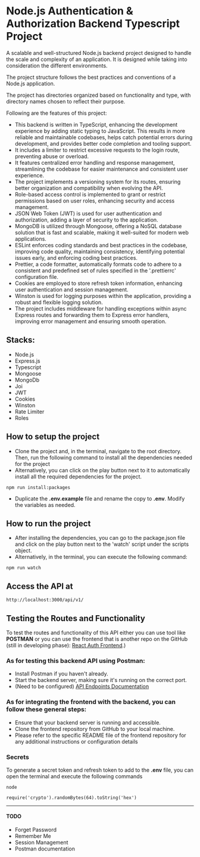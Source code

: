 # Node.js Authentication & Authorization Backend Typescript Project

A scalable and well-structured Node.js backend project designed to handle the scale and complexity of an application. It is designed while taking into consideration the different environments.

The project structure follows the best practices and conventions of a Node.js application.

The project has directories organized based on functionality and type, with directory names chosen to reflect their purpose.

Following are the features of this project:
- This backend is written in TypeScript, enhancing the development experience by adding static typing to JavaScript. This results in more reliable and maintainable codebases, helps catch potential errors during development, and provides better code completion and tooling support.
- It includes a limiter to restrict excessive requests to the login route, preventing abuse or overload.
- It features centralized error handling and response management, streamlining the codebase for easier maintenance and consistent user experience.
- The project implements a versioning system for its routes, ensuring better organization and compatibility when evolving the API.
- Role-based access control is implemented to grant or restrict permissions based on user roles, enhancing security and access management.
- JSON Web Token (JWT) is used for user authentication and authorization, adding a layer of security to the application.
- MongoDB is utilized through Mongoose, offering a NoSQL database solution that is fast and scalable, making it well-suited for modern web applications.
- ESLint enforces coding standards and best practices in the codebase, improving code quality, maintaining consistency, identifying potential issues early, and enforcing coding best practices.
- Prettier, a code formatter, automatically formats code to adhere to a consistent and predefined set of rules specified in the '.prettierrc' configuration file.
- Cookies are employed to store refresh token information, enhancing user authentication and session management.
- Winston is used for logging purposes within the application, providing a robust and flexible logging solution.
- The project includes middleware for handling exceptions within async Express routes and forwarding them to Express error handlers, improving error management and ensuring smooth operation.

## Stacks:
- Node.js
- Express.js
- Typescript
- Mongoose
- MongoDb
- Joi
- JWT
- Cookies
- Winston
- Rate Limiter
- Roles

## How to setup the project

- Clone the project and, in the terminal, navigate to the root directory. Then, run the following command to install all the dependencies needed for the project
- Alternatively, you can click on the play button next to it to automatically install all the required dependencies for the project.

```
npm run install:packages
```

- Duplicate the **.env.example** file and rename the copy to **.env**. Modify the variables as needed.

## How to run the project

- After installing the dependencies, you can go to the package.json file and click on the play button next to the 'watch' script under the scripts object.
- Alternatively, in the terminal, you can execute the following command:

```
npm run watch
```

## Access the API at

```
http://localhost:3000/api/v1/
```

## Testing the Routes and Functionality

To test the routes and functionality of this API either you can use tool like **POSTMAN** or you can use the frontend that is another repo on the GitHub (still in developing phase): <a href="https://github.com/SAINIAbhishek/react_auth-frontend" target="_blank">React Auth Frontend</a>.)

### As for testing this backend API using Postman:
- Install Postman if you haven't already.
- Start the backend server, making sure it's running on the correct port.
- (Need to be configured) <a href="" target="_blank">API Endpoints Documentation</a>

### As for integrating the frontend with the backend, you can follow these general steps:
- Ensure that your backend server is running and accessible.
- Clone the frontend repository from GitHub to your local machine.
- Please refer to the specific README file of the frontend repository for any additional instructions or configuration details

### Secrets

To generate a secret token and refresh token to add to the **.env** file, you can open the terminal and execute the following commands

```
node
```
```
require('crypto').randomBytes(64).toString('hex')
```

<hr>

#### TODO
- Forget Password
- Remember Me
- Session Management
- Postman documentation
